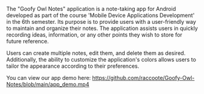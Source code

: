 The "Goofy Owl Notes" application is a note-taking app for Android developed as part of the course 'Mobile Device Applications Development' in the 6th semester. Its purpose is to provide users with a user-friendly way to maintain and organize their notes. The application assists users in quickly recording ideas, information, or any other points they wish to store for future reference.

Users can create multiple notes, edit them, and delete them as desired. Additionally, the ability to customize the application's colors allows users to tailor the appearance according to their preferences.

You can view our app demo here: https://github.com/raccoote/Goofy-Owl-Notes/blob/main/app_demo.mp4

